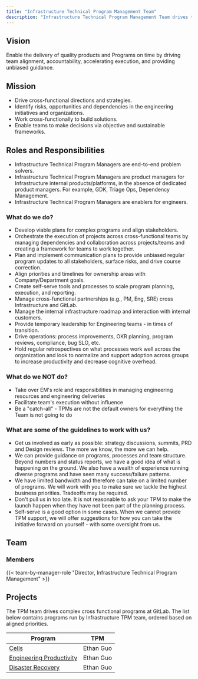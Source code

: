 ```yaml
---
title: "Infrastructure Technical Program Management Team"
description: "Infrastructure Technical Program Management Team drives the planning, execution, and delivery of complex infrastructure projects across Engineering and Product."
---
```


## Vision

Enable the delivery of quality products and Programs on time by driving team alignment, accountability, accelerating execution, and providing unbiased guidance.

## Mission

- Drive cross-functional directions and strategies.
- Identify risks, opportunities and dependencies in the engineering initiatives and organizations.
- Work cross-functionally to build solutions.
- Enable teams to make decisions via objective and sustainable frameworks.

## Roles and Responsibilities

- Infrastructure Technical Program Managers are end-to-end problem solvers.
- Infrastructure Technical Program Managers are product managers for Infrastructure internal products/platforms, in the absence of dedicated product managers. For example, GDK, Triage Ops, Dependency Management.
- Infrastructure Technical Program Managers are enablers for engineers.

### What do we do?

- Develop viable plans for complex programs and align stakeholders.
- Orchestrate the execution of projects across cross-functional teams by managing dependencies and collaboration across projects/teams and creating a framework for teams to work together.
- Plan and implement communication plans to provide unbiased regular program updates to all stakeholders, surface risks, and drive course correction.
- Align priorities and timelines for ownership areas with Company/Department goals.
- Create self-serve tools and processes to scale program planning, execution, and reporting.
- Manage cross-functional partnerships (e.g., PM, Eng, SRE) cross Infrastructure and GitLab.
- Manage the internal infrastructure roadmap and interaction with internal customers.
- Provide temporary leadership for Engineering teams - in times of transition.
- Drive operations: process improvements, OKR planning, program reviews, compliance, bug SLO, etc.
- Hold regular retrospectives on what processes work well across the organization and look to normalize and support adoption across groups to increase productivity and decrease cognitive overhead.

### What do we NOT do?

- Take over EM's role and responsibilities in managing engineering resources and engineering deliveries
- Facilitate team's execution without influence
- Be a "catch-all" - TPMs are not the default owners for everything the Team is not going to do

### What are some of the guidelines to work with us?

- Get us involved as early as possible: strategy discussions, summits, PRD and Design reviews.  The more we know, the more we can help.
- We can provide guidance on programs, processes and team structure.  Beyond numbers and status reports, we have a good idea of what is happening on the ground.  We also have a wealth of experience running diverse programs and have seen many success/failure patterns.
- We have limited bandwidth and therefore can take on a limited number of programs.  We will work with you to make sure we tackle the highest business priorities.  Tradeoffs may be required.
- Don't pull us in too late.  It is not reasonable to ask your TPM to make the launch happen when they have not been part of the planning process.
- Self-serve is a good option in some cases.  When we cannot provide TPM support, we will offer suggestions for how you can take the initiative forward on yourself - with some oversight from us.

## Team

### Members

{{< team-by-manager-role "Director, Infrastructure Technical Program Management" >}}

## Projects

The TPM team drives complex cross functional programs at GitLab. The list below contains programs run by Infrastructure TPM team, ordered based on aligned priorities.

 | Program  | TPM |
| -------  | ----- |
| [Cells](https://docs.gitlab.com/ee/architecture/blueprints/cells/) | Ethan Guo |
| [Engineering Productivity](/handbook/engineering/infrastructure/engineering-productivity/#projects) | Ethan Guo |
| [Disaster Recovery](https://gitlab-com.gitlab.io/-/content-sites/internal-handbook/-/jobs/6193598265/artifacts/public/handbook/engineering/disaster-recovery.html) | Ethan Guo|
